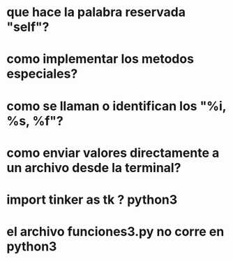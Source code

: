 # que hace la palabra reservada "self"?
# como implementar los metodos especiales?
# como se llaman o identifican los "%i, %s, %f"?
# como enviar valores directamente a un archivo desde la terminal?
# import tinker as tk ? python3
# el archivo funciones3.py no corre en python3